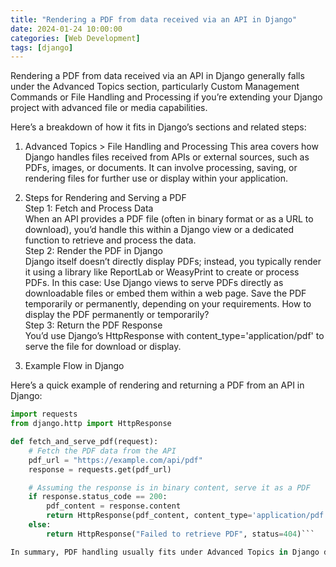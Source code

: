 ```yaml
---
title: "Rendering a PDF from data received via an API in Django"
date: 2024-01-24 10:00:00
categories: [Web Development]
tags: [django]
---
```


Rendering a PDF from data received via an API in Django generally falls under the Advanced Topics section, particularly Custom Management Commands or File Handling and Processing if you’re extending your Django project with advanced file or media capabilities.

Here’s a breakdown of how it fits in Django’s sections and related steps:

1. Advanced Topics > File Handling and Processing
This area covers how Django handles files received from APIs or external sources, such as PDFs, images, or documents.
It can involve processing, saving, or rendering files for further use or display within your application.

1. Steps for Rendering and Serving a PDF  
    Step 1: Fetch and Process Data  
    When an API provides a PDF file (often in binary format or as a URL to download), you’d handle this within a Django view or a dedicated function to retrieve and process the data.  
    Step 2: Render the PDF in Django  
    Django itself doesn’t directly display PDFs; instead, you typically render it using a library like ReportLab or WeasyPrint to create or process PDFs. 
    In this case:
    Use Django views to serve PDFs directly as downloadable files or embed them within a web page.
    Save the PDF temporarily or permanently, depending on your requirements. How to display the PDF permanently or temporarily?  
    Step 3: Return the PDF Response  
    You’d use Django’s HttpResponse with content_type='application/pdf' to serve the file for download or display.

1. Example Flow in Django

Here’s a quick example of rendering and returning a PDF from an API in Django:

```python
import requests
from django.http import HttpResponse

def fetch_and_serve_pdf(request):
    # Fetch the PDF data from the API
    pdf_url = "https://example.com/api/pdf"
    response = requests.get(pdf_url)

    # Assuming the response is in binary content, serve it as a PDF
    if response.status_code == 200:
        pdf_content = response.content
        return HttpResponse(pdf_content, content_type='application/pdf')
    else:
        return HttpResponse("Failed to retrieve PDF", status=404)```

In summary, PDF handling usually fits under Advanced Topics in Django due to the need for additional libraries and specific content handling within Django views or background tasks.